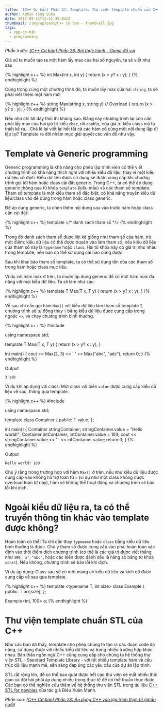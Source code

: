 ```yaml
---
title: '[C++ Cơ bản] Phần 27: Template. Thư viện template chuẩn của C++.'
author: Admin Tổng Quản
date: 2017-09-11T13:11:39.042Z
thumbnail: /img/uploads/C++ Co ban - Thumbnail.jpg
tags:
  - cpp-cơ-bản
  - programming
---
```

*Phần trước: [\[C++ Cơ bản\] Phần 26: Bài thực hành - Game đố vui](http://cowboycoder.tech/article/c-co-ban-phan-26-bai-thuc-hanh-game-do-vui)*

Giả sử ta muốn tạo ra một hàm lấy max của hai số nguyên, ta sẽ viết như sau

{% highlight c++ %}
int Max(int x, int y)
{
    return (x > y? x : y);
}
{% endhighlight %}

Cũng trong cùng một chương trình đó, ta muốn lấy max của hai ```string```, ta sẽ phải viết thêm một hàm mới

{% highlight c++ %}
string Max(string x, string y) // Overload
{
    return (x > y? x : y);
}
{% endhighlight %}

Nếu như chỉ tới đây thôi thì không sao. Đằng này chương trình lại còn cần phải lấy max của hai giá trị kiểu ```char```, rồi ```double```, của giá trị kiểu class mà ta thiết kế ra… Chả lẽ lại viết lại hết tất cả các hàm có cùng một nội dung lặp đi lặp lại? Template ra đời nhằm mục giải quyết các vấn đề như vậy.

# Template và Generic programming

Generic programming là khả năng cho phép lập trình viên có thể viết chương trình có khả năng thích nghi với nhiều kiểu dữ liệu, thay vì một kiểu dữ liệu cố định. Kiểu dữ liệu được sử dụng sẽ được cung cấp khi chương trình gọi tới hàm hoặc class cài đặt generic. Trong C++, ta có thể áp dụng generic thông qua từ khóa ```template``` (kiểu mẫu) và các tham số template. Tham số template là một kiểu tham số đặc biệt, có khả năng truyền kiểu dữ liệu/class vào để dùng trong hàm hoặc class generic.

Để áp dụng generic, ta chèn thêm nội dung sau vào trước hàm hoặc class cần cài đặt:

{% highlight c++ %}
template </* danh sách tham số */>
{% endhighlight %}

Trong đó danh sách tham số được liệt kê giống như tham số của hàm, trừ một điểm: kiểu dữ liệu có thể được truyền vào làm tham số, nếu kiểu dữ liệu của tham số này là ```typename``` hoặc ```class```. Hai từ khóa này có giá trị như nhau trong template, nên bạn có thể sử dụng cái nào cũng được.

Sau khi khai báo tham số template, ta có thể sử dụng tên của các tham số trong hàm hoặc class mục tiêu.

Ví dụ với hàm max ở trên, ta muốn áp dụng generic để có một hàm max đa năng với mọi kiểu dữ liệu. Ta sẽ làm như sau:

{% highlight c++ %}
template <typename T> T Max(T x, T y)
{
    return (x > y? x : y);
}
{% endhighlight %}

Về sau chỉ cần gọi hàm ```Max()``` với kiểu dữ liệu làm tham số template ```T```, chương trình sẽ tự động thay ```T``` bằng kiểu dữ liệu được cung cấp trong ngoặc ```<>```, và chạy chương trình bình thường.

{% highlight c++ %}
#include <iostream>

using namespace std;

template <typename T> T Max(T x, T y)
{
    return (x > y? x : y);
}

int main()
{
    cout << Max<int>(2, 3) << ' ' << Max<string>("abc", "adc");
    return 0;
}
{% endhighlight %}

Output

```
3 adc
```

Ví dụ khi áp dụng với class: Một class với biến ```value``` được cung cấp kiểu dữ liệu về sau, thông qua template.

{% highlight c++ %}
#include <iostream>

using namespace std;

template <typename T> class Container
{
    public:
        T value;
};

int main()
{
    Container<string> stringContainer;
    stringContainer.value = "Hello world!";
    Container<int> intContainer;
    intContainer.value = 100;
    cout << stringContainer.value << ' ' << intContainer.value;
    return 0;
}
{% endhighlight %}

Output

```
Hello world! 100
```

Chú ý rằng trong trường hợp với hàm ```Max()``` ở trên, nếu như kiểu dữ liệu được cung cấp vào không hỗ trợ toán tử ```>``` (ví dụ như một class không được overload toán tử này), hàm sẽ không thể hoạt động và chương trình sẽ báo lỗi khi dịch.

# Ngoài kiểu dữ liệu ra, ta có thể truyền thông tin khác vào template được không?

Hoàn toàn có thể! Ta chỉ cần thay ```typename``` hoặc ```class``` bằng kiểu dữ liệu bình thường là được. Chú ý tham số được cung cấp vào phải hoàn toàn xác định vào thời điểm dịch chương trình (có thể là các giá trị được viết thẳng như ```100```, ```'a'```, ```"abc"```, hoặc các biến được đánh dấu là hằng số bằng từ khóa ```const```). Nếu không, chương trình sẽ báo lỗi khi dịch.

Ví dụ áp dụng: Class sau sẽ có một mảng có kiểu dữ liệu và kích cỡ được cung cấp về sau qua template.

{% highlight c++ %}
template <typename T, int size> class Example
{
    public:
        T arr[size];
};

Example<int, 100> a;
{% endhighlight %}

# Thư viện template chuẩn STL của C++
Như các bạn đã thấy, template cho phép chúng ta tạo ra các đoạn code đa năng, sử dụng được với nhiều kiểu dữ liệu và trong nhiều trường hợp khác nhau. Bản thân ngôn ngữ C++ cũng cung cấp cho chúng ta hệ thống thư viện STL - Standard Template Library - với rất nhiều template hàm và cấu trúc dữ liệu mạnh mẽ, sẵn sàng đáp ứng các yêu cầu của dự án lập trình.

STL rất rộng lớn, để có thể bao quát được hết các thư viện sẽ mất nhiều thời gian và đòi hỏi phải áp dụng nhiều trong thực tế để có thể thuần thục được. Các bạn có thể nghiên cứu thêm về hệ thống thư viện STL trong tài liệu [C++ STL for newbies](http://www.mediafire.com/download/5o1gllos4gjkz3k/STL.pdf) của tác giả Điêu Xuân Mạnh.


*Phần sau: [\[C++ Cơ bản\] Phần 28: Áp dụng C++ vào lập trình thực tế \(phần cuối\)](http://cowboycoder.tech/article/c-co-ban-phan-27-ap-dung-c-vao-lap-trinh-thuc-te-phan-cuoi)*
